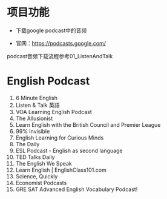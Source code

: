 # 项目功能

- 下载google podcast中的音频

- 官网：https://podcasts.google.com/

podcast音频下载流程参考01_ListenAndTalk

# English Podcast

1. 6 Minute English
1. Listen & Talk 英語
1. VOA Learning English Podcast
1. The Allusionist
1. Learn English with the British Council and Premier League
1. 99% Invisible
1. English Learning for Curious Minds
1. The Daily
1. ESL Podcast - English as second language
1. TED Talks Daily
1. The English We Speak
1. Learn English | EnglishClass101.com
1. Science, Quickly
1. Economist Podcasts
1. GRE SAT Advanced English Vocabulary Podcast!















